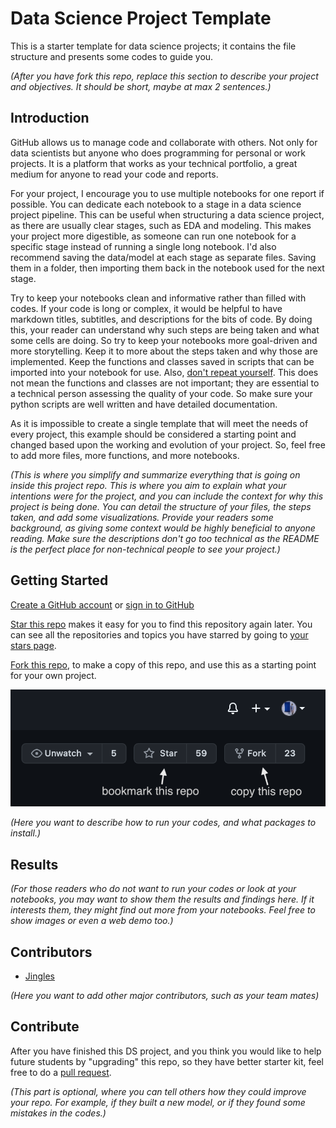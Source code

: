 # Data Science Project Template

This is a starter template for data science projects; it contains the file structure and presents some codes to guide you. 

*(After you have fork this repo, replace this section to describe your project and objectives. It should be short, maybe at max 2 sentences.)* 

## Introduction

GitHub allows us to manage code and collaborate with others. Not only for data scientists but anyone who does programming for personal or work projects. It is a platform that works as your technical portfolio, a great medium for anyone to read your code and reports. 

For your project, I encourage you to use multiple notebooks for one report if possible. You can dedicate each notebook to a stage in a data science project pipeline. This can be useful when structuring a data science project, as there are usually clear stages, such as EDA and modeling. This makes your project more digestible, as someone can run one notebook for a specific stage instead of running a single long notebook. I'd also recommend saving the data/model at each stage as separate files. Saving them in a folder, then importing them back in the notebook used for the next stage.

Try to keep your notebooks clean and informative rather than filled with codes. If your code is long or complex, it would be helpful to have markdown titles, subtitles, and descriptions for the bits of code. By doing this, your reader can understand why such steps are being taken and what some cells are doing. So try to keep your notebooks more goal-driven and more storytelling. Keep it to more about the steps taken and why those are implemented. Keep the functions and classes saved in scripts that can be imported into your notebook for use. Also, [don't repeat yourself](https://en.wikipedia.org/wiki/Don%27t_repeat_yourself). This does not mean the functions and classes are not important; they are essential to a technical person assessing the quality of your code. So make sure your python scripts are well written and have detailed documentation.

As it is impossible to create a single template that will meet the needs of every project, this example should be considered a starting point and changed based upon the working and evolution of your project. So, feel free to add more files, more functions, and more notebooks.

*(This is where you simplify and summarize everything that is going on inside this project repo. This is where you aim to explain what your intentions were for the project, and you can include the context for why this project is being done. You can detail the structure of your files, the steps taken, and add some visualizations. Provide your readers some background, as giving some context would be highly beneficial to anyone reading. Make sure the descriptions don't go too technical as the README is the perfect place for non-technical people to see your project.)*

## Getting Started

[Create a GitHub account](https://github.com/join) or [sign in to GitHub](https://github.com/login)

[Star this repo](https://docs.github.com/en/github/getting-started-with-github/saving-repositories-with-stars) makes it easy for you to find this repository again later. You can see all the repositories and topics you have starred by going to [your stars page](https://github.com/stars).

[Fork this repo](https://docs.github.com/en/github/getting-started-with-github/fork-a-repo), to make a copy of this repo, and use this as a starting point for your own project.

![fork and star](/assets/fork_star_repo.png)

*(Here you want to describe how to run your codes, and what packages to install.)*

## Results

*(For those readers who do not want to run your codes or look at your notebooks, you may want to show them the results and findings here. If it interests them, they might find out more from your notebooks. Feel free to show images or even a web demo too.)*

## Contributors
- [Jingles](https://github.com/jinglescode)

*(Here you want to add other major contributors, such as your team mates)*

## Contribute

After you have finished this DS project, and you think you would like to help future students by "upgrading" this repo, so they have better starter kit, feel free to do a [pull request](https://docs.github.com/articles/using-pull-requests).

*(This part is optional, where you can tell others how they could improve your repo. For example, if they built a new model, or if they found some mistakes in the codes.)*
